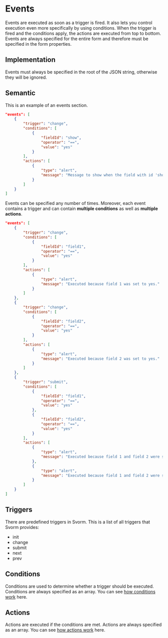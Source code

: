 # Events

Events are executed as soon as a trigger is fired. It also lets you control execution even more specifically by using conditions. When the trigger is fired and the conditions apply, the actions are executed from top to bottom. Events are always specified for the entire form and therefore must be specified in the form properties.

## Implementation

Events must always be specified in the root of the JSON string, otherwise they will be ignored.

## Semantic

This is an example of an events section.

```json
"events": [
    {
        "trigger": "change",
        "conditions": [
            {
                "fieldId": "show",
                "operator": "==",
                "value": "yes"        
            }
        ],
        "actions": [
            {
                "type": "alert",
                "message": "Message to show when the field with id 'show' is set to 'yes'"                
            }
        ]            
    }
]
```

Events can be specified any number of times. Moreover, each event contains a trigger and  can contain **multiple conditions** as well as **multiple actions**.

```json
"events": [
    {
        "trigger": "change",
        "conditions": [
            {
                "fieldId": "field1",
                "operator": "==",
                "value": "yes"        
            }
        ],
        "actions": [
            {
                "type": "alert",
                "message": "Executed because field 1 was set to yes."
            }
        ]            
    },
    {
        "trigger": "change",
        "conditions": [
            {
                "fieldId": "field2",
                "operator": "==",
                "value": "yes"        
            }
        ],
        "actions": [
            {
                "type": "alert",
                "message": "Executed because field 2 was set to yes."
            }
        ]            
    },
    {
        "trigger": "submit",
        "conditions": [
            {
                "fieldId": "field1",
                "operator": "==",
                "value": "yes"        
            },
            {
                "fieldId": "field2",
                "operator": "==",
                "value": "yes"        
            }
        ],
        "actions": [
            {
                "type": "alert",
                "message": "Executed because field 1 and field 2 were set to yes."
            },
            {
                "type": "alert",
                "message": "Executed because field 1 and field 2 were set to yes."
            }
        ]            
    }
]
```

## Triggers

There are predefined triggers in Svorm. This is a list of all triggers that Svorm provides:

- init
- change
- submit
- next
- prev

## Conditions

Conditions are used to determine whether a trigger should be executed. Conditions are always specified as an array. You can see [how conditions work](/conditions/) here.

## Actions
Actions are executed if the conditions are met. Actions are always specified as an array. You can see [how actions work](/actions/) here.

